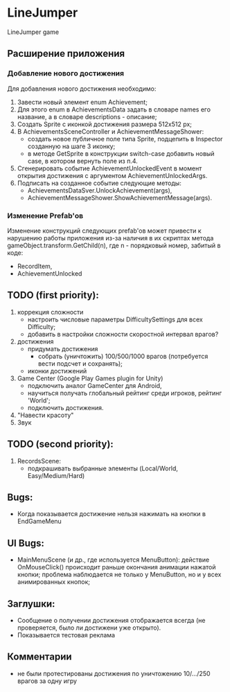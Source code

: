 # LineJumper
LineJumper game

## Расширение приложения
### Добавление нового достижения
Для добавления нового достижения необходимо:
1. Завести новый элемент enum Achievement;
2. Для этого enum в AchievementsData задать в словаре names его название, а в словаре descriptions - описание;
3. Создать Sprite с иконкой достижения размера 512х512 px;
4. В AchievementsSceneController и AchievementMessageShower:
	- создать новое публичное поле типа Sprite, подцепить в Inspector созданную на шаге 3 иконку;
	- в методе GetSprite в конструкции switch-case добавить новый case, в котором вернуть поле из п.4.
5. Сгенерировать событие AchievementUnlockedEvent в момент открытия достижения с аргументом AchievementUnlockedArgs.
6. Подписать на созданное событие следующие методы: 
    - AchievementsDataSver.UnlockAchievement(args), 
	- AchievementMessageShower.ShowAchievementMessage(args).

### Изменение Prefab'ов
Изменение конструкций следующих prefab'ов может привести к нарушению работы приложения из-за наличия в их скриптах метода gameObject.transform.GetChild(n), где n - порядковый номер, забитый в коде:
- RecordItem,
- AchievementUnlocked

## TODO (first priority):
1) коррекция сложности
	- настроить числовые параметры DifficultySettings для всех Difficulty;
	- добавить в настройки сложности скоростной интервал врагов?
2) достижения
	- придумать достижения
		- собрать (уничтожить) 100/500/1000 врагов (потребуется вести подсчет и сохранять);
	- иконки достижений
3) Game Center (Google Play Games plugin for Unity)
	- подключить аналог GameCenter для Android,
	- научиться получать глобальный рейтинг среди игроков, рейтинг 'World';
	- подключить достижения.
4) "Навести красоту"
5) Звук

## TODO (second priority):
1) RecordsScene: 
	- подкрашивать выбранные элементы (Local/World, Easy/Medium/Hard)

## Bugs:
- Когда показывается достижение нельзя нажимать на кнопки в EndGameMenu

## UI Bugs:
- MainMenuScene (и др., где используется MenuButton): 
     действие OnMouseClick() происходит раньше окончания анимации нажатой кнопки;
	 проблема наблюдается не только у MenuButton, но и у всех анимированных кнопок;

## Заглушки:
- Сообщение о получении достижения отображается всегда (не проверяется, было ли достижени уже открыто).
- Показывается тестовая реклама

## Комментарии
- не были протестированы достижения по уничтожению 10/.../250 врагов за одну игру